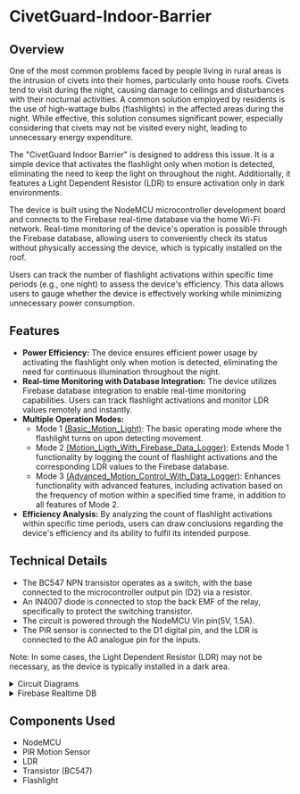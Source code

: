 # CivetGuard-Indoor-Barrier

## Overview
One of the most common problems faced by people living in rural areas is the intrusion of civets into their homes, particularly onto house roofs. Civets tend to visit during the night, causing damage to ceilings and disturbances with their nocturnal activities.
A common solution employed by residents is the use of high-wattage bulbs (flashlights) in the affected areas during the night. While effective, this solution consumes significant power, especially considering that civets may not be visited every night, leading to unnecessary energy expenditure.

The "CivetGuard Indoor Barrier" is designed to address this issue. It is a simple device that activates the flashlight only when motion is detected, eliminating the need to keep the light on throughout the night. Additionally, it features a Light Dependent Resistor (LDR) to ensure activation only in dark environments.

The device is built using the NodeMCU microcontroller development board and connects to the Firebase real-time database via the home Wi-Fi network. Real-time monitoring of the device's operation is possible through the Firebase database, allowing users to conveniently check its status without physically accessing the device, which is typically installed on the roof.

Users can track the number of flashlight activations within specific time periods (e.g., one night) to assess the device's efficiency. This data allows users to gauge whether the device is effectively working while minimizing unnecessary power consumption.




## Features
- **Power Efficiency:** The device ensures efficient power usage by activating the flashlight only when motion is detected, eliminating the need for continuous illumination throughout the night.
- **Real-time Monitoring with Database Integration:** The device utilizes Firebase database integration to enable real-time monitoring capabilities. Users can track flashlight activations and monitor LDR values remotely and instantly.
- **Multiple Operation Modes:**
    - Mode 1 [(Basic_Motion_Light)](Code/Basic_Motion_Light/Basic_Motion_Light.ino): The basic operating mode where the flashlight turns on upon detecting movement.
    - Mode 2 [(Motion_Ligth_With_Firebase_Data_Logger)](Code/Motion_Ligth_With_Firebase_Data_Logger/Motion_Ligth_With_Firebase_Data_Logger.ino): Extends Mode 1 functionality by logging the count of flashlight activations and the corresponding LDR values to the Firebase database.
    - Mode 3 [(Advanced_Motion_Control_With_Data_Logger)](Code/Advanced_Motion_Control_With_Data_Logger/Advanced_Motion_Control_With_Data_Logger.ino): Enhances functionality with advanced features, including activation based on the frequency of motion within a specified time frame, in addition to all features of Mode 2.    
- **Efficiency Analysis:** By analyzing the count of flashlight activations within specific time periods, users can draw conclusions regarding the device's efficiency and its ability to fulfil its intended purpose.

## Technical Details
- The BC547 NPN transistor operates as a switch, with the base connected to the microcontroller output pin (D2) via a resistor.
- An IN4007 diode is connected to stop the back EMF of the relay, specifically to protect the switching transistor.
- The circuit is powered through the NodeMCU Vin pin(5V, 1.5A).
- The PIR sensor is connected to the D1 digital pin, and the LDR is connected to the A0 analogue pin for the inputs.

Note: In some cases, the Light Dependent Resistor (LDR) may not be necessary, as the device is typically installed in a dark area.

<details>
<summary>Circuit Diagrams</summary>
  <div style="display: flex; justify-content: center;">
  <img src="Pictures/PCB_board.png" alt="PCB_board" width="300" />
  <img src="Pictures/PCB_schematic.png" alt="PCB_schematic" width="500" />
</div>
</details>

<details>
<summary>Firebase Realtime DB</summary>
  <div style="display: flex; justify-content: center;">
  <img src="Pictures/Firebase_Realtime_DB.png" alt="Firebase_Realtime_DB" width="500" />
</div>
</details>


## Components Used

- NodeMCU
- PIR Motion Sensor
- LDR
- Transistor (BC547)
- Flashlight
  
<br />
